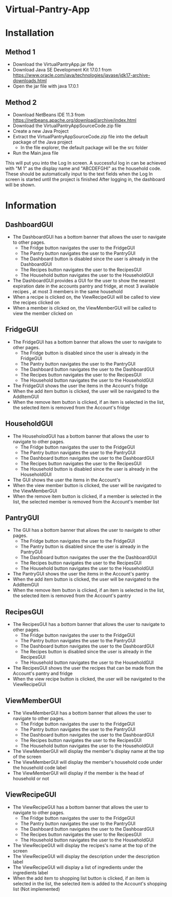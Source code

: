 # Virtual-Pantry-App

# Installation
## **Method 1**
  - Download the VirtualPantryApp.jar file
  - Download Java SE Development Kit 17.0.1 from https://www.oracle.com/java/technologies/javase/jdk17-archive-downloads.html
  - Open the jar file with java 17.0.1
## **Method 2**
  - Download NetBeans IDE 11.3 from https://netbeans.apache.org/download/archive/index.html
  - Download the VirtualPantryAppSourceCode.zip file
  - Create a new Java Project
  - Extract the VirtualPantryAppSourceCode.zip file into the default package of the Java project
    - In the file explorer, the default package will be the src folder
  - Run the Main.java file


This will put you into the Log In screen.
A successful log in can be achieved with "M 1" as the display name
  and "ABCDEFGHI" as the household code. 
These should be automatically input to the text fields when the 
  Log In screen is started until the project is finished
 After logging in, the dashboard will be shown.

# Information
## **DashboardGUI**
   - The DashboardGUI has a bottom banner that allows the user to navigate to other pages.
     - The Fridge button navigates the user to the FridgeGUI
     - The Pantry button navigates the user to the PantryGUI
     - The Dashboard button is disabled since the user is already in the DashboardGUI
     - The Recipes button navigates the user to the RecipesGUI
     - The Household button navigates the user to the HouseholdGUI
   - The DashboardGUI provides a GUI for the user to show the nearest expiration date in the accounts pantry and fridge, at most 3 available recipes , at most 3 members in the same household 
   - When a recipe is clicked on, the ViewRecipeGUI will be called to view the recipes clicked on
   - When a member is clicked on, the ViewMemberGUI will be called to view the member clicked on
    
## **FridgeGUI**
   - The FridgeGUI has a bottom banner that allows the user to navigate to other pages.
       - The Fridge button is disabled since the user is already in the FridgeGUI
       - The Pantry button navigates the user to the PantryGUI
       - The Dashboard button navigates the user to the DashboardGUI
       - The Recipes button navigates the user to the RecipesGUI
       - The Household button navigates the user to the HouseholdGUI
   - The FridgeGUI shows the user the items in the Account's fridge
   - When the add item button is clicked, the user will be navigated to the AddItemGUI
   - When the remove item button is clicked, if an item is selected in the list, the selected item is removed from the Account's fridge
            
## **HouseholdGUI**
   - The HouseholodGUI has a bottom banner that allows the user to navigate to other pages.
     - The Fridge button navigates the user to the FridgeGUI
     - The Pantry button navigates the user to the PantryGUI
     - The Dashboard button navigates the user to the DashboardGUI
     - The Recipes button navigates the user to the RecipesGUI
     - The Household button is disabled since the user is already in the HouseholdGUI
   - The GUI shows the user the items in the Account's 
   - When the view member button is clicked, the user will be navigated to the ViewMemberGUI
   - When the remove item button is clicked, if a member is selected in the list, the selected member is removed from the Account's member list
        
## **PantryGUI**
   - The GUI has a bottom banner that allows the user to navigate to other pages.
     - The Fridge button navigates the user to the FridgeGUI
     - The Pantry button is disabled since the user is already in the PantryGUI
     - The Dashboard button navigates the user the the DashboardGUI
     - The Recipes button navigates the user to the RecipesGUI
     - The Household button navigates the user to the HouseholdGUI
   - The PantryGUI shows the user the items in the Account's pantry
   - When the add item button is clicked, the user will be navigated to the AddItemGUI
   - When the remove item button is clicked, if an item is selected in the list, the selected item is removed from the Account's pantry
            
## **RecipesGUI**
   - The RecipesGUI has a bottom banner that allows the user to navigate to other pages.
     - The Fridge button navigates the user to the FridgeGUI
     - The Pantry button navigates the user to the PantryGUI
     - The Dashboard button navigates the user to the DashboardGUI
     - The Recipes button is disabled since the user is already in the RecipesGUI
     - The Household button navigates the user to the HouseholdGUI
   - The RecipesGUI shows the user the recipes that can be made from the Account's pantry and fridge 
   - When the view recipe button is clicked, the user will be navigated to the ViewRecipeGUI
    
## **ViewMemberGUI**
   - The ViewMemberGUI has a bottom banner that allows the user to navigate to other pages.
     - The Fridge button navigates the user to the FridgeGUI
     - The Pantry button navigates the user to the PantryGUI
     - The Dashboard button navigates the user to the DashboardGUI
     - The Recipes button navigates the user to the RecipesGUI
     - The Household button navigates the user to the HouseholdGUI
   - The ViewMemberGUI will display the member's display name at the top of the screen
   - The ViewMemberGUI will display the member's household code under the household code label
   - The ViewMemberGUI will display if the member is the head of household or not
 
## **ViewRecipeGUI**
   - The ViewRecipeGUI has a bottom banner that allows the user to navigate to other pages.
     - The Fridge button navigates the user to the FridgeGUI
     - The Pantry button navigates the user to the PantryGUI
     - The Dashboard button navigates the user to the DashboardGUI
     - The Recipes button navigates the user to the RecipesGUI
     - The Household button navigates the user to the HouseholdGUI
   - The ViewRecipeGUI will display the recipes's name at the top of the screen
   - The ViewRecipeGUI will display the description under the description label
   - The ViewRecipeGUI will display a list of ingredients under the ingredients label
   - When the add item to shopping list button is clicked, if an item is selected in the list, the selected item is added to the Account's shopping list (Not implemented)
